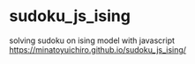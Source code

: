 # sudoku_js_ising
solving sudoku on ising model with javascript  
https://minatoyuichiro.github.io/sudoku_js_ising/
